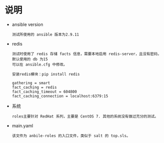 # 说明
* ansible version
    ```text
    测试所使用的 ansible 版本为2.9.11
    ```

* redis
    ```text
    测试时使用了 redis 存储 facts 信息，需要本地启用 redis-server，且没有密码，默认使用的 db 为15
    可以在 ansible.cfg 中修改。

    安装redis模块：pip install redis

    gathering = smart
    fact_caching = redis
    fact_caching_timeout = 604800
    fact_caching_connection = localhost:6379:15
    ```

* 系统
    ```text
    roles主要针对 RedHat 系列，主要是 CentOS 7. 其他的系统没有做过充分的测试。
    ```

* main.yaml
    ```text
    该文件为 anbile-roles 的入口文件，类似于 salt 的 top.sls。
    ```

